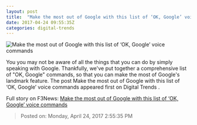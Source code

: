 ```yaml
---
layout: post
title:  "Make the most out of Google with this list of ‘OK, Google’ voice commands"
date: 2017-04-24 09:55:35Z
categories: digital-trends
---
```


![Make the most out of Google with this list of ‘OK, Google’ voice commands](http://icdn4.digitaltrends.com/image/ok-google-android-smartphone-1200x630-c.jpg)

You you may not be aware of all the things that you can do by simply speaking with Google. Thankfully, we've put together a comprehensive list of "OK, Google" commands, so that you can make the most of Google's landmark feature. The post Make the most out of Google with this list of ‘OK, Google’ voice commands appeared first on Digital Trends .


Full story on F3News: [Make the most out of Google with this list of ‘OK, Google’ voice commands](http://www.f3nws.com/n/WNtNBH)

> Posted on: Monday, April 24, 2017 2:55:35 PM
